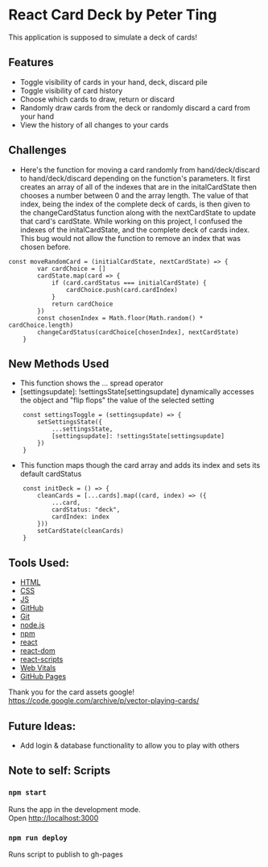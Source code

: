 # React Card Deck by Peter Ting

This application is supposed to simulate a deck of cards! 

## Features

- Toggle visibility of cards in your hand, deck, discard pile
- Toggle visibility of card history
- Choose which cards to draw, return or discard
- Randomly draw cards from the deck or randomly discard a card from your hand
- View the history of all changes to your cards

## Challenges

- Here's the function for moving a card randomly from hand/deck/discard to hand/deck/discard depending on the function's parameters. It first creates an array of all of the indexes that are in the initalCardState then chooses a number between 0 and the array length. The value of that index, being the index of the complete deck of cards, is then given to the changeCardStatus function along with the nextCardState to update that card's cardState. While working on this project, I confused the indexes of the initalCardState, and the complete deck of cards index. This bug would not allow the function to remove an index that was chosen before.
```
const moveRandomCard = (initialCardState, nextCardState) => {
		var cardChoice = []
		cardState.map(card => {
			if (card.cardStatus === initialCardState) {
				cardChoice.push(card.cardIndex)
			}
			return cardChoice
		})
		const chosenIndex = Math.floor(Math.random() * cardChoice.length)
		changeCardStatus(cardChoice[chosenIndex], nextCardState)
	}
```

## New Methods Used

- This function shows the ... spread operator
- [settingsupdate]: !settingsState[settingsupdate] dynamically accesses the object and "flip flops" the value of the selected setting
```
	const settingsToggle = (settingsupdate) => {
		setSettingsState({
			...settingsState,
			[settingsupdate]: !settingsState[settingsupdate]
		})
	}
```
- This function maps though the card array and adds its index and sets its default cardStatus
```
	const initDeck = () => {
		cleanCards = [...cards].map((card, index) => ({
			...card,
			cardStatus: "deck",
			cardIndex: index
		}))
		setCardState(cleanCards)
	}
```

## Tools Used: 

* [HTML](https://developer.mozilla.org/en-US/docs/Web/HTML)
* [CSS](https://developer.mozilla.org/en-US/docs/Web/CSS)
* [JS](https://www.javascript.com/)
* [GitHub](https://github.com/)
* [Git](https://git-scm.com/)
* [node.js](https://nodejs.org/en/)
* [npm](https://www.npmjs.com/)
* [react](https://reactjs.org/)
* [react-dom](https://reactjs.org/docs/react-dom.html)
* [react-scripts](https://www.npmjs.com/package/react-scripts)
* [Web Vitals](https://web.dev/vitals/)
* [GitHub Pages](https://pages.github.com/)

Thank you for the card assets google! https://code.google.com/archive/p/vector-playing-cards/

## Future Ideas:

- Add login & database functionality to allow you to play with others

## Note to self: Scripts

### `npm start`

Runs the app in the development mode.\
Open [http://localhost:3000](http://localhost:3000)

### `npm run deploy`

Runs script to publish to gh-pages